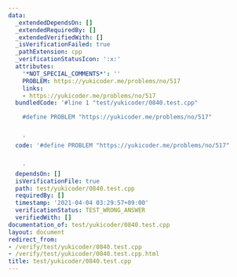 ```yaml
---
data:
  _extendedDependsOn: []
  _extendedRequiredBy: []
  _extendedVerifiedWith: []
  _isVerificationFailed: true
  _pathExtension: cpp
  _verificationStatusIcon: ':x:'
  attributes:
    '*NOT_SPECIAL_COMMENTS*': ''
    PROBLEM: https://yukicoder.me/problems/no/517
    links:
    - https://yukicoder.me/problems/no/517
  bundledCode: '#line 1 "test/yukicoder/0840.test.cpp"

    #define PROBLEM "https://yukicoder.me/problems/no/517"


    '
  code: '#define PROBLEM "https://yukicoder.me/problems/no/517"


    '
  dependsOn: []
  isVerificationFile: true
  path: test/yukicoder/0840.test.cpp
  requiredBy: []
  timestamp: '2021-04-04 03:29:57+09:00'
  verificationStatus: TEST_WRONG_ANSWER
  verifiedWith: []
documentation_of: test/yukicoder/0840.test.cpp
layout: document
redirect_from:
- /verify/test/yukicoder/0840.test.cpp
- /verify/test/yukicoder/0840.test.cpp.html
title: test/yukicoder/0840.test.cpp
---
```


